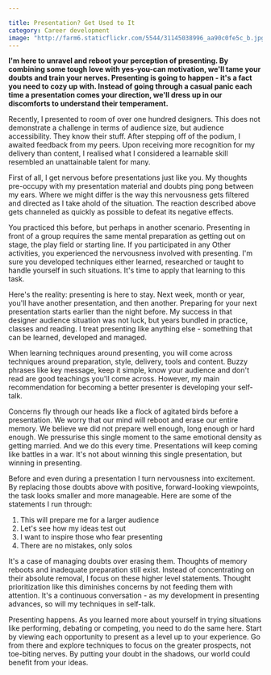 ```yaml
---

title: Presentation? Get Used to It
category: Career development
image: "http://farm6.staticflickr.com/5544/31145038996_aa90c0fe5c_b.jpg"
---
```


**I'm here to unravel and reboot your perception of presenting. By combining some tough love with yes-you-can motivation, we'll tame your doubts and train your nerves. Presenting is going to happen - it's a fact you need to cozy up with. Instead of going through a casual panic each time a presentation comes your direction, we'll dress up in our discomforts to understand their temperament.**

Recently, I presented to room of over one hundred designers. This does not demonstrate a challenge in terms of audience size, but audience accessibility. They know their stuff.  After stepping off of the podium, I awaited feedback from my peers. Upon receiving more recognition for my delivery than content, I realised what I considered a learnable skill resembled an unattainable talent for many.

First of all, I get nervous before presentations just like you. My thoughts pre-occupy with my presentation material and doubts ping pong between my ears. Where we might differ is the way this nervousness gets filtered and directed as I take ahold of the situation. The reaction described above gets channeled as quickly as possible to defeat its negative effects.

You practiced this before, but perhaps in another scenario. Presenting in front of a group requires the same mental preparation as getting out on stage, the play field or starting line. If you participated in any Other activities, you experienced the nervousness involved with presenting. I'm sure you developed techniques either learned, researched or taught to handle yourself in such situations. It's time to apply that learning to this task.

Here's the reality: presenting is here to stay. Next week, month or year, you'll have another presentation, and then another. Preparing for your next presentation starts earlier than the night before. My success in that designer audience situation was not luck, but years bundled in practice, classes and reading. I treat presenting like anything else - something that can be learned, developed and managed. 

When learning techniques around presenting, you will come across techniques around preparation, style, delivery, tools and content. Buzzy phrases like key message, keep it simple, know your audience and don't read are good teachings you'll come across. However, my main recommendation for becoming a better presenter is developing your self-talk.

Concerns fly through our heads like a flock of agitated birds before a presentation. We worry that our mind will reboot and erase our entire memory. We believe we did not prepare well enough, long enough or hard enough. We pressurise this single moment to the same emotional density as getting married. And we do this every time. Presentations will keep coming like battles in a war. It's not about winning this single presentation, but winning in presenting.

Before and even during a presentation I turn nervousness into excitement. By replacing those doubts above with positive, forward-looking viewpoints, the task looks smaller and more manageable. Here are some of the statements I run through:

1. This will prepare me for a larger audience
2. Let's see how my ideas test out
3. I want to inspire those who fear presenting
4. There are no mistakes, only solos

It's a case of managing doubts over erasing them. Thoughts of memory reboots and inadequate preparation still exist. Instead of concentrating on their absolute removal, I focus on these higher level statements. Thought prioritization like this diminishes concerns by not feeding them with attention. It's a continuous conversation - as my development in presenting advances, so will my techniques in self-talk.

Presenting happens. As you learned more about yourself in trying situations like performing, debating or competing, you need to do the same here. Start by viewing each opportunity to present as a level up to your experience. Go from there and explore techniques to focus on the greater prospects, not toe-biting nerves. By putting your doubt in the shadows, our world could benefit from your ideas. 
